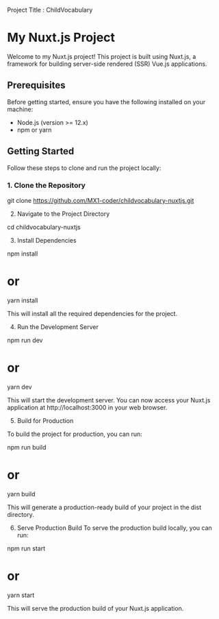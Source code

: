 Project Title : ChildVocabulary

# My Nuxt.js Project

Welcome to my Nuxt.js project! This project is built using Nuxt.js, a framework for building server-side rendered (SSR) Vue.js applications.

## Prerequisites

Before getting started, ensure you have the following installed on your machine:

- Node.js (version >= 12.x)
- npm or yarn

## Getting Started

Follow these steps to clone and run the project locally:

### 1. Clone the Repository

git clone https://github.com/MX1-coder/childvocabulary-nuxtjs.git


2. Navigate to the Project Directory

cd childvocabulary-nuxtjs

3. Install Dependencies

npm install
# or
yarn install

This will install all the required dependencies for the project.

4. Run the Development Server

npm run dev
# or
yarn dev

This will start the development server. You can now access your Nuxt.js application at http://localhost:3000 in your web browser.

5. Build for Production
   
To build the project for production, you can run:

npm run build
# or
yarn build

This will generate a production-ready build of your project in the dist directory.

6. Serve Production Build
To serve the production build locally, you can run:

npm run start
# or
yarn start

This will serve the production build of your Nuxt.js application.
